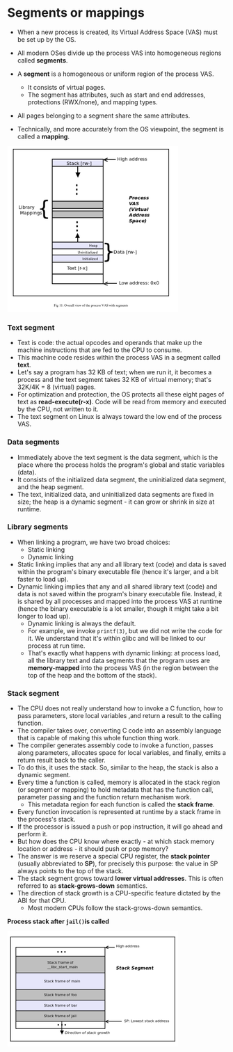 # Segments or mappings

- When a new process is created, its Virtual Address Space (VAS) must be set up by the OS.
- All modern OSes divide up the process VAS into homogeneous regions called **segments**.
- A **segment** is a homogeneous or uniform region of the process VAS.
  - It consists of virtual pages.
  - The segment has attributes, such as start and end addresses, protections (RWX/none), and mapping types. 

- All pages belonging to a segment share the same attributes.
- Technically, and more accurately from the OS viewpoint, the segment is called a **mapping**.

![VAS_with_segments](Imgs/VAS_with_segments.png)

### Text segment

- Text is code: the actual opcodes and operands that make up the machine instructions that are fed to the CPU to consume.
- This machine code resides within the process VAS in a segment called **text**.
- Let's say a program has 32 KB of text; when we run it, it becomes a process and the text segment takes 32 KB of virtual memory; that's 32K/4K = 8 (virtual) pages.
- For optimization and protection, the OS protects all these eight pages of text as **read-execute(r-x)**. Code will be read from memory and executed by the CPU, not written to it.
- The text segment on Linux is always toward the low end of the process VAS.

### Data segments

- Immediately above the text segment is the data segment, which is the place where the process holds the program's global and static variables (data).
- It consists of the initialized data segment, the uninitialized data segment, and the heap segment.
- The text, initialized data, and uninitialized data segments are fixed in size; the heap is a dynamic segment - it can grow or shrink in size at runtime.

### Library segments

- When linking a program, we have two broad choices:
  - Static linking
  - Dynamic linking
- Static linking implies that any and all library text (code) and data is saved within the program's binary executable file (hence it's larger, and a bit faster to load up).
- Dynamic linking implies that any and all shared library text (code) and data is not saved within the program's binary executable file. Instead, it is shared by all processes and mapped into the process VAS at runtime (hence the binary executable is a lot smaller, though it might take a bit longer to load up).
  - Dynamic linking is always the default.
  - For example, we invoke `printf(3)`, but we did not write the code for it. We understand that it's within glibc and will be linked to our process at run time.
  - That's exactly what happens with dynamic linking: at process load, all the library text and data segments that the program uses are **memory-mapped** into the process VAS (in the region between the top of the heap and the bottom of the stack).

### Stack segment

- The CPU does not really understand how to invoke a C function, how to pass parameters, store local variables ,and return a result to the calling function.
- The compiler takes over, converting C code into an assembly language that is capable of making this whole function thing work.
- The compiler generates assembly code to invoke a function, passes along parameters, allocates space for local variables, and finally, emits a return result back to the caller.
- To do this, it uses the stack. So, similar to the heap, the stack is also a dynamic segment.
- Every time a function is called, memory is allocated in the stack region (or segment or mapping) to hold metadata that has the function call, parameter passing and the function return mechanism work.
  - This metadata region for each function is called the **stack frame**.
- Every function invocation is represented at runtime by a stack frame in the process's stack.
- If the processor is issued a push or pop instruction, it will go ahead and perform it.
- But how does the CPU know where exactly - at which stack memory location or address - it should push or pop memory?
- The answer is we reserve a special CPU register, the **stack pointer** (usually abbreviated to **SP**), for precisely this purpose: the value in SP always points to the top of the stack.
- The stack segment grows toward **lower virtual addresses**. This is often referred to as **stack-grows-down** semantics.
- The direction of stack growth is a CPU-specific feature dictated by the ABI for that CPU.
  - Most modern CPUs follow the stack-grows-down semantics.

**Process stack after `jail()`is called**

![Process_stack_after_jail()_iscalled](Imgs/Process_stack_after_jail()_iscalled.png)